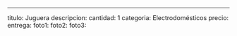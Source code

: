 ---
titulo: Juguera
descripcion: 
cantidad: 1
categoria: Electrodomésticos
precio: 
entrega: 
foto1: 
foto2: 
foto3: 
